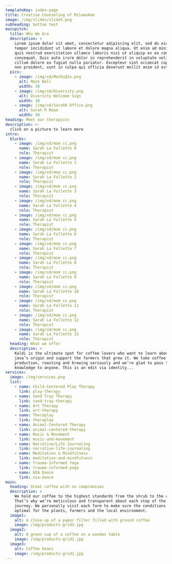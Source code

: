 ```yaml
---
templateKey: index-page
title: Creative Counseling of Milwaukee
image: /img/slides/slide5.png
subheading: bottom text
mainpitch:
  title: Who We Are
  description: >
    Lorem ipsum dolor sit amet, consectetur adipiscing elit, sed do eiusmod
    tempor incididunt ut labore et dolore magna aliqua. Ut enim ad minim veniam,
    quis nostrud exercitation ullamco laboris nisi ut aliquip ex ea commodo
    consequat. Duis aute irure dolor in reprehenderit in voluptate velit esse
    cillum dolore eu fugiat nulla pariatur. Excepteur sint occaecat cupidatat
    non proident, sunt in culpa qui officia deserunt mollit anim id est laborum.
  pics:
    - image: /img/xd/Masks@2x.png
      alt: Mask Wall
      width: 30
    - image: /img/xd/Diversity.png
      alt: Diversity Welcome Sign
      width: 30
    - image: /img/xd/SarahR Office.png
      alt: Sarah R Room
      width: 30
heading: Meet our therapists
description: >-
  click on a picture to learn more
intro:
  blurbs:
    - image: /img/xd/mom cc.png
      name: Sarah La Follette 0
      role: Therapist
    - image: /img/xd/mom cc.png
      name: Sarah La Follette 1
      role: Therapist
    - image: /img/xd/mom cc.png
      name: Sarah La Follette 2
      role: Therapist
    - image: /img/xd/mom cc.png
      name: Sarah La Follette 3
      role: Therapist
    - image: /img/xd/mom cc.png
      name: Sarah La Follette 4
      role: Therapist
    - image: /img/xd/mom cc.png
      name: Sarah La Follette 5
      role: Therapist
    - image: /img/xd/mom cc.png
      name: Sarah La Follette 6
      role: Therapist
    - image: /img/xd/mom cc.png
      name: Sarah La Follette 7
      role: Therapist
    - image: /img/xd/mom cc.png
      name: Sarah La Follette 8
      role: Therapist
    - image: /img/xd/mom cc.png
      name: Sarah La Follette 9
      role: Therapist
    - image: /img/xd/mom cc.png
      name: Sarah La Follette 10
      role: Therapist
    - image: /img/xd/mom cc.png
      name: Sarah La Follette 11
      role: Therapist
    - image: /img/xd/mom cc.png
      name: Sarah La Follette 12
      role: Therapist
    - image: /img/xd/mom cc.png
      name: Sarah La Follette 13
      role: Therapist
  heading: What we offer
  description: >
    Kaldi is the ultimate spot for coffee lovers who want to learn about their
    java’s origin and support the farmers that grew it. We take coffee
    production, roasting and brewing seriously and we’re glad to pass that
    knowledge to anyone. This is an edit via identity...
services:
  image: /img/services.png
  list:
    - name: Child-Centered Play Therapy
      link: play-therapy
    - name: Sand Tray Therapy
      link: sand-tray-therapy
    - name: Art Therapy
      link: art-therapy
    - name: Theraplay
      link: theraplay
    - name: Animal-Centered Therapy
      link: animal-centered-therapy
    - name: Music & Movement
      link: music-and-movement
    - name: Narrative/Life Journaling
      link: narrative-life-journaling
    - name: Meditation & Mindfulness
      link: meditation-and-mindfulness
    - name: Trauma-Informed Yoga
      link: trauma-informed-yoga
    - name: NIA Dance
      link: nia-dance
main:
  heading: Great coffee with no compromises
  description: >
    We hold our coffee to the highest standards from the shrub to the cup.
    That’s why we’re meticulous and transparent about each step of the coffee’s
    journey. We personally visit each farm to make sure the conditions are
    optimal for the plants, farmers and the local environment.
  image1:
    alt: A close-up of a paper filter filled with ground coffee
    image: /img/products-grid3.jpg
  image2:
    alt: A green cup of a coffee on a wooden table
    image: /img/products-grid2.jpg
  image3:
    alt: Coffee beans
    image: /img/products-grid1.jpg
---
```

